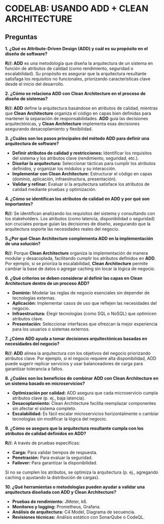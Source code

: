 ﻿# CODELAB: USANDO ADD + CLEAN ARCHITECTURE

## Preguntas

 **1. ¿Qué es Attribute-Driven Design (ADD) y cuál es su propósito en el diseño de software?**

**R//:  ADD** es una metodología que diseña la arquitectura de un sistema en función de atributos de calidad (como rendimiento, seguridad o escalabilidad). Su propósito es asegurar que la arquitectura resultante satisfaga los requisitos no funcionales, priorizando características clave desde el inicio del desarrollo.

**2. ¿Cómo se relaciona ADD con Clean Architecture en el proceso de diseño de sistemas?**

**R//: ADD** define la arquitectura basándose en atributos de calidad, mientras que **Clean Architecture** organiza el código en capas bien definidas para mantener la separación de responsabilidades. **ADD** guía las decisiones arquitectónicas, y **Clean Architecture** implementa esas decisiones asegurando desacoplamiento y flexibilidad.

 **3. ¿Cuáles son los pasos principales del método ADD para definir una arquitectura de software?**
-   **Definir atributos de calidad y restricciones:** Identificar los requisitos del sistema y los atributos clave (rendimiento, seguridad, etc.).
-   **Diseñar la arquitectura:** Seleccionar tácticas para cumplir los atributos definidos, y organizar los módulos y su interacción.
-   **Implementar con Clean Architecture:** Estructurar el código en capas (dominio, aplicación, infraestructura, presentación).
-   **Validar y refinar:** Evaluar si la arquitectura satisface los atributos de calidad mediante pruebas y optimización.

**4. ¿Cómo se identifican los atributos de calidad en ADD y por qué son importantes?**

**R//:** Se identifican analizando los requisitos del sistema y consultando con los stakeholders. Los atributos (como latencia, disponibilidad o seguridad) son cruciales porque guían las decisiones de diseño, asegurando que la arquitectura soporte las necesidades reales del negocio.

 **5.¿Por qué Clean Architecture complementa ADD en la implementación de una solución?**

**R//:** Porque **Clean Architecture** organiza la implementación de manera modular y desacoplada, facilitando cumplir los atributos definidos en **ADD**. Por ejemplo, si se prioriza la escalabilidad, **Clean Architecture** permite cambiar la base de datos o agregar caching sin tocar la lógica de negocio.

 **6. ¿Qué criterios se deben considerar al definir las capas en Clean Architecture dentro de un proceso ADD?**
-   **Dominio:** Modelar las reglas de negocio esenciales sin depender de tecnologías externas.
-   **Aplicación:** Implementar casos de uso que reflejen las necesidades del negocio.
-   **Infraestructura:** Elegir tecnologías (como SQL o NoSQL) que optimicen atributos clave.
-   **Presentación:** Seleccionar interfaces que ofrezcan la mejor experiencia para los usuarios o sistemas externos.

**7. ¿Cómo ADD ayuda a tomar decisiones arquitectónicas basadas en necesidades del negocio?**

**R//: ADD** alinea la arquitectura con los objetivos del negocio priorizando atributos clave. Por ejemplo, si el negocio requiere alta disponibilidad, ADD puede sugerir replicar servicios y usar balanceadores de carga para garantizar tolerancia a fallos.

**8. ¿Cuáles son los beneficios de combinar ADD con Clean Architecture en un sistema basado en microservicios?**
-   **Optimización por calidad:** ADD asegura que cada microservicio cumpla atributos clave (p. ej., baja latencia).
-   **Desacoplamiento:** Clean Architecture facilita reemplazar componentes sin afectar el sistema completo.
-   **Escalabilidad:** Es fácil escalar microservicios horizontalmente o cambiar tecnologías sin modificar la lógica del negocio.

**9. ¿Cómo se asegura que la arquitectura resultante cumpla con los atributos de calidad definidos en ADD?**

**R//:** A través de pruebas específicas:
-   **Carga:** Para validar tiempos de respuesta.
-   **Penetración:** Para evaluar la seguridad.
-   **Failover:** Para garantizar la disponibilidad.  

Si no se cumplen los atributos, se optimiza la arquitectura (p. ej., agregando caching o ajustando la distribución de cargas).

**10. ¿Qué herramientas o metodologías pueden ayudar a validar una arquitectura diseñada con ADD y Clean Architecture?**
-   **Pruebas de rendimiento:** JMeter, k6.
-   **Monitoreo y logging:** Prometheus, Grafana.
-   **Análisis de arquitectura:** C4 Model, Diagrama de secuencia.
-   **Revisiones técnicas:** Análisis estático con SonarQube o CodeQL.
